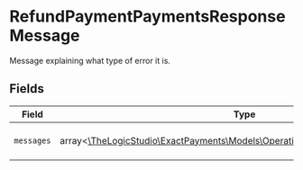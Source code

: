 # RefundPaymentPaymentsResponseMessage

Message explaining what type of error it is.


## Fields

| Field                                                                                                                            | Type                                                                                                                             | Required                                                                                                                         | Description                                                                                                                      | Example                                                                                                                          |
| -------------------------------------------------------------------------------------------------------------------------------- | -------------------------------------------------------------------------------------------------------------------------------- | -------------------------------------------------------------------------------------------------------------------------------- | -------------------------------------------------------------------------------------------------------------------------------- | -------------------------------------------------------------------------------------------------------------------------------- |
| `messages`                                                                                                                       | array<[\TheLogicStudio\ExactPayments\Models\Operations\RefundPaymentMessages](../../models/operations/RefundPaymentMessages.md)> | :heavy_minus_sign:                                                                                                               | N/A                                                                                                                              | Invalid Authorization Number                                                                                                     |